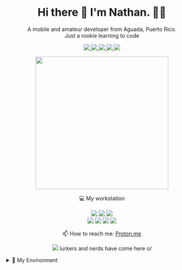<h1 align='center'>
  Hi there 👋 I'm Nathan. 👨‍💻
</h1>
<p align='center'>
  A mobile and amateur developer from Aguada, Puerto Rico. <BR>
  Just a rookie learning to code
</p>
<p align='center'>
  <a href="https://www.linkedin.com/in/EdwinMendezJr/"><img src="https://img.shields.io/badge/linkedin-blue?style=for-the-badge&logo=linkedin&logoColor=white" /> 
  <a href="https://discord.gg/swNqsnrT"><img src="https://img.shields.io/badge/Discord-5865F2?style=for-the-badge&logo=discord&logoColor=white" />
  <a href="https://www.twitch.tv/dismalshadowx42"><img src="https://img.shields.io/badge/Twitch-9146FF?style=for-the-badge&logo=twitch&logoColor=white" />
  <a href="https://steamcommunity.com/id/dismalshadow/"><img src="https://img.shields.io/badge/Steam-000000?style=for-the-badge&logo=steam&logoColor=white" />
    <a herf=""><img src="https://img.shields.io/badge/Twitter-1DA1F2?style=for-the-badge&logo=twitter&logoColor=white" />
    </a> 
</p>
<p align='center'>
  <a href="#"><img src="https://github-readme-stats.vercel.app/api?username=DismalShadowX42&show_icons=true&count_private=true&theme=dark" width="350"><br/></a>
</p>

<p align='center'>
  💻 My workstation<br/><br/>
  <img src="https://img.shields.io/badge/windows 11-blue?style=for-the-badge&logo=windows&logoColor=white" />
  <img src="https://img.shields.io/badge/AMD-Ryzen_5_5600G-red?style=for-the-badge&logo=amd&logoColor=white" />
  <img src="https://img.shields.io/badge/RAM-16GB-blue?style=for-the-badge&logoColor=white" /><br/>
  <img src="https://img.shields.io/badge/OpenWrt-00B5E2?style=for-the-badge&logo=OpenWrt&logoColor=white" />
  <img src="https://img.shields.io/badge/Linux-FCC624?style=for-the-badge&logo=linux&logoColor=black" />
  <img src="https://img.shields.io/badge/Tails%20-56347C?&style=for-the-badge&logo=tails&logoColor=white" />
  <img src="https://img.shields.io/static/v1?style=for-the-badge&message=Qubes+OS&color=3874D8&logo=Qubes+OS&logoColor=FFFFFF&label=" />
</p>
<p align='center'>
  📫 How to reach me: <a href='mailto:DismalShadow@proton.me'>Proton.me</a>
</p>
<p align='center'>
  <a href="#"><img src="https://badges.pufler.dev/visits/DismalShadowX42/DismalShadowX42"></a> lurkers and nerds have come here o/
</p>

<details>
<summary>📃 My Environment</summary><br/>

  <img src="https://img.shields.io/badge/Atom-66595C?style=for-the-badge&logo=Atom&logoColor=white" />
  <img src="https://img.shields.io/badge/powershell-5391FE?style=for-the-badge&logo=powershell&logoColor=white" />
  <img src="https://img.shields.io/badge/Apache-D22128?style=for-the-badge&logo=Apache&logoColor=white" />
<!--
**DismalShadowX42/DismalShadowX42** is a ✨ _special_ ✨ repository because its `README.md` (this file) appears on your GitHub profile.

Here are some ideas to get you started:

- 🔭 I’m currently working on ... Discord Bot
-->
- 🌱 I’m currently learning ... <img src="https://img.shields.io/badge/JavaScript-323330?style=for-the-badge&logo=javascript&logoColor=F7DF1E" />
                                 <img src="https://img.shields.io/badge/HTML5-E34F26?style=for-the-badge&logo=html5&logoColor=white" />
<!--    
- 👯 I’m looking to collaborate on ...
- 🤔 I’m looking for help with ...
- 💬 Ask me about ...
- 📫 How to reach me: ...
- 😄 Pronouns: ...
- ⚡ Fun fact: ...
-->
